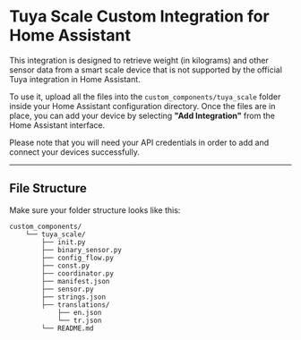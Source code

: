 # Tuya Scale Custom Integration for Home Assistant

This integration is designed to retrieve weight (in kilograms) and other sensor data from a smart scale device that is not supported by the official Tuya integration in Home Assistant.

To use it, upload all the files into the `custom_components/tuya_scale` folder inside your Home Assistant configuration directory. Once the files are in place, you can add your device by selecting **"Add Integration"** from the Home Assistant interface.

Please note that you will need your API credentials in order to add and connect your devices successfully.

---

## File Structure

Make sure your folder structure looks like this:
```
custom_components/
    └── tuya_scale/
        ├── init.py
        ├── binary_sensor.py
        ├── config_flow.py
        ├── const.py
        ├── coordinator.py
        ├── manifest.json
        ├── sensor.py
        ├── strings.json
        ├── translations/
            ├── en.json
            └── tr.json
        └── README.md

```

